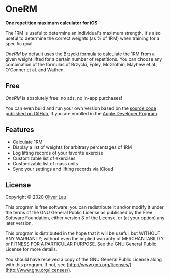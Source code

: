 #  OneRM

__One repetition maximum calculator for iOS__

The 1RM is useful to determine an individual's maximum strength. It's also useful to determine the correct weights (as % of 1RM) when training for a specific goal. 

_OneRM_ by default uses the [Brzycki formula](https://en.wikipedia.org/wiki/One-repetition_maximum#Brzycki) to calculate the 1RM from a given weight lifted for a certain number of repetitions. You can choose any combination of the formulas of Brzycki, Epley, McGlothin, Mayhew et al., O'Conner et al. and Wathen. 

## Free

_OneRM_ is absolutely free: no ads, no in-app purchases! 

You can even build and run your own version based on the [source code published on GitHub](https://github.com/ola-ct/1RM), if you are enrolled in the [Apple Developer Program](https://developer.apple.com/programs/). 

## Features

 - Calculate 1RM
 - Display a list of weights for arbitrary percentages of 1RM
 - Log lifting records of your favorite exercise
 - Customizable list of exercises
 - Customizable list of mass units
 - Sync your settings and lifting records via iCloud

## License

Copyright © 2020 [Oliver Lau](mailto:oliver@ersatzworld.net)

This program is free software: you can redistribute it and/or modify it under the terms of the GNU General Public License as published by the Free Software Foundation, either version 3 of the License, or (at your option) any later version.

This program is distributed in the hope that it will be useful, but WITHOUT ANY WARRANTY; without even the implied warranty of MERCHANTABILITY or FITNESS FOR A PARTICULAR PURPOSE.  See the GNU General Public License for more details.

You should have received a copy of the GNU General Public License along with this program. If not, see [http://www.gnu.org/licenses/](http://www.gnu.org/licenses/).
